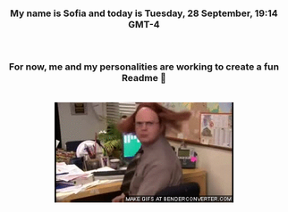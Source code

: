 


<div align="center">
<h3 >My name is Sofia and today is Tuesday, 28 September, 19:14 GMT-4</h3><br>
<h3 >For now, me and my personalities are working to create a fun Readme 👋
</h3><br>
<img src='img/dwight.gif' alt='working...'/>
</div>
